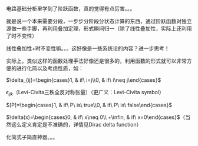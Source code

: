 电路基础分析里学到了阶跃函数，真的觉得有点厉害。。。

就是说一个本来需要分段，一步步分阶段分状态计算的东西，通过阶跃函数对独立源做一些手脚，再利用叠加定理，形式瞬间归一（除了线性叠加性，实际上还利用了时不变性）

线性叠加性+时不变性嘛。。。这好像是一些系统论的内容？进一步思考！



实际上，类似这样的函数处理手法好像还是很多的，利用函数的形式就可以非常方便的进行化简以及考虑性质，如：

$\delta_{ij}=\begin{cases}1, & if\ i=j\\0, & if\ i\neq j\end{cases}$

$\epsilon_{ijk}$（Levi-Civita三秩全反对称张量）（更广义：Levi-Civita symbol）

$[P]=\begin{cases}1, & if\ P\ is\ true\\0, & if\ P\ is\ false\end{cases}$

$\delta(x)=\begin{cases}0, & if\ x\neq 0\\ +\infin, & if\ x=0\end{cases}$（当然这么定义肯定是不准确的，详情见Dirac delta function）

化简式子简直神器。。。

